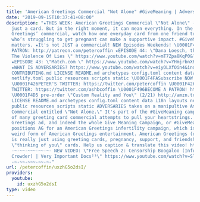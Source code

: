 ```yaml
---
title: 'American Greetings Commercial "Not Alone" #GiveMeaning | Adversaries⁴⁵'
date: "2019-09-15T10:37:41+08:00"
description: "★THIS WEEK: American Greetings Commercial \"Not Alone\" - A card is
  just a card. But in the right moment, it can mean everything. In the latest American
  Greetings’ commercial, watch how one everyday card from one friend to another friend
  who’s struggling to get pregnant can make a supportive impact. #GiveMeaning to what
  matters. ★It's not JUST a commercial! NEW Episodes Weekends! \U0001F4A5BECOME A
  PATRON: http://patreon.com/petercoffin ★EPISODE 44: \"Dana Loesch, the NRA, and
  The Violence Of Lies \" https://www.youtube.com/watch?v=mT7Zpa8KqP0&list=PL9oHQnEByWyXeSTT3Vm3oyTR-e3Tg0Vj0
  ★EPISODE 43: \"Match.com \" https://www.youtube.com/watch?v=YHmjrbnXRAc&list=PL9oHQnEByWyXeSTT3Vm3oyTR-e3Tg0Vj0
  ★WHAT IS ADVERSARIES? https://www.youtube.com/watch?v=eiyOLXfOin4&index=3&list=PL9oHQnEByWyXeSTT3Vm3oyTR-e3Tg0Vj0
  CONTRIBUTING.md LICENSE README.md archetypes config.toml content data i18n layouts
  netlify.toml public resources scripts static \U0001F4FASubscribe NOW! http://petercoff.in/subscribe
  \U0001F426PETER'S TWITTER: https://twitter.com/petercoffin \U0001F426ASHLEIGH'S
  TWITTER: https://twitter.com/ashbcoffin \U0001F496BECOME A PATRON! http://patreon.com/petercoffin
  \U0001F4D5 pre-order \"Custom Reality and You\" (2/21) http://amzn.to/2FEsqJR CONTRIBUTING.md
  LICENSE README.md archetypes config.toml content data i18n layouts netlify.toml
  public resources scripts static ADVERSARIES takes on a manipultive American Greetings
  Commercial entitled \"Not Alone.\" It's part of the #GiveMeaning campaign and one
  of many greeting card commercial attempts to pull your heartstrings. This American
  Greetings ad, and indeed the whole Give Meaning Campaign, or #GiveMeaning Campaign,
  positions AG for an American Greetings infertility campaign, which is kind of a
  weird form of American Greetings entertainment. American Greetings (organization)
  is really just using greeting cards, pregnancy, support, and friendship to sell
  \"thinking of you\" cards. Help us caption & translate this video! https://amara.org/v/daG6/
  -~-~~-~~~-~~-~- NEW VIDEO: \"Free Speech 2: Censorship Boogaloo (Infowars, Steven
  Crowder) | Very Important Docs²³\" https://www.youtube.com/watch?v=SlFdykutQ0g&list=PL9oHQnEByWyXObkJN9YYQS9hxBjpN8RLG
  -~-~~-~~~-~~-~-"
url: /petercoffin/uxzhG5o2dsI/
providers:
  youtube:
    id: uxzhG5o2dsI
type: video
---
```

